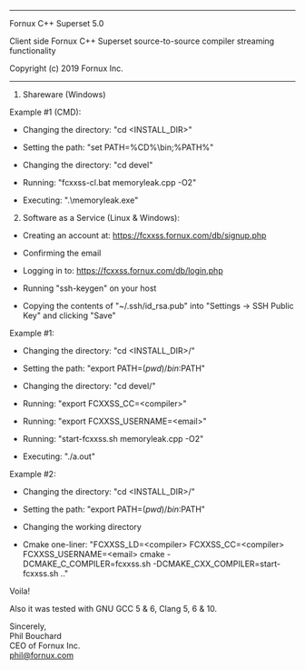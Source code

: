 ****************************************************************

Fornux C++ Superset 5.0

Client side Fornux C++ Superset source-to-source compiler streaming functionality

Copyright (c) 2019
Fornux Inc.

****************************************************************


1) Shareware (Windows)


Example #1 (CMD):

- Changing the directory: "cd \<INSTALL_DIR\>\"

- Setting the path: "set PATH=%CD%\bin;%PATH%"

- Changing the directory: "cd devel\"

- Running: "fcxxss-cl.bat memoryleak.cpp -O2"

- Executing: ".\memoryleak.exe"


2) Software as a Service (Linux & Windows):

- Creating an account at: https://fcxxss.fornux.com/db/signup.php

- Confirming the email

- Logging in to: https://fcxxss.fornux.com/db/login.php

- Running "ssh-keygen" on your host

- Copying the contents of "~/.ssh/id_rsa.pub" into "Settings -> SSH Public Key" and clicking "Save"


Example #1:

- Changing the directory: "cd \<INSTALL_DIR\>/"

- Setting the path: "export PATH=$(pwd)/bin:$PATH"

- Changing the directory: "cd devel/"

- Running: "export FCXXSS_CC=\<compiler\>"

- Running: "export FCXXSS_USERNAME=\<email\>"

- Running: "start-fcxxss.sh memoryleak.cpp -O2"

- Executing: "./a.out"


Example #2:

- Changing the directory: "cd \<INSTALL_DIR\>/"

- Setting the path: "export PATH=$(pwd)/bin:$PATH"

- Changing the working directory

- Cmake one-liner: "FCXXSS_LD=\<compiler\> FCXXSS_CC=\<compiler\> FCXXSS_USERNAME=\<email\> cmake -DCMAKE_C_COMPILER=fcxxss.sh -DCMAKE_CXX_COMPILER=start-fcxxss.sh .."


Voila! 

Also it was tested with GNU GCC 5 & 6, Clang 5, 6 & 10.


Sincerely,  
Phil Bouchard  
CEO of Fornux Inc.  
phil@fornux.com  
